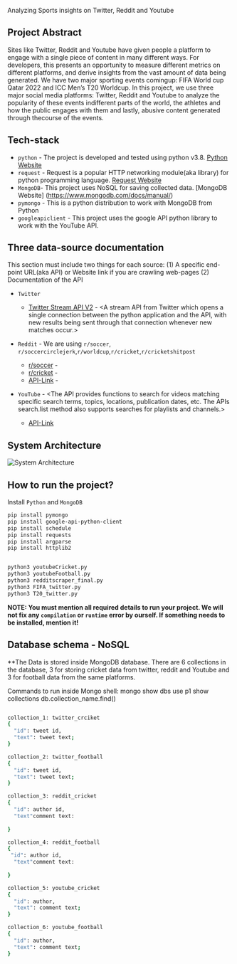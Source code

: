 Analyzing Sports insights on Twitter, Reddit and Youtube 


## Project Abstract

Sites like Twitter, Reddit and Youtube have given people a platform to engage with a single piece of content in many different ways. For developers, this presents an opportunity to measure different metrics on different platforms, and derive insights from the vast amount of data being generated. 
We have two major sporting events comingup: FIFA World cup Qatar 2022 and ICC Men’s T20 Worldcup. In this project, we use three major social media platforms: Twitter, Reddit and Youtube to analyze the popularity of these events indifferent parts of the world, the athletes and how the public engages with them and lastly, abusive content generated through thecourse of the events.

## Tech-stack

* `python` - The project is developed and tested using python v3.8. [Python Website](https://www.python.org/)
* `request` - Request is a popular HTTP networking module(aka library) for python programming language. [Request Website](https://docs.python-requests.org/en/latest/#)
* `MongoDB`- This project uses NoSQL for saving collected data. [MongoDB Website] (https://www.mongodb.com/docs/manual/) 
* `pymongo` - This is a python distribution to work with MongoDB from Python
* `googleapiclient` - This project uses the google API python library to work with the YouTube API.


## Three data-source documentation

This section must include two things for each source: (1) A specific end-point URL(aka API) or Website link if you are crawling web-pages (2) Documentation of the API

* `Twitter`
  * [Twitter Stream API V2](https://developer.twitter.com/en/docs/tutorials/consuming-streaming-data) - <A stream API from Twitter which opens a single connection between the python application and the API, with new results being sent through that connection whenever new matches occur.>

* `Reddit` - We are using `r/soccer`, `r/soccercirclejerk`,`r/worldcup`,`r/cricket`,`r/cricketshitpost`
  * [r/soccer](https://reddit.com/r/soccer) - <Posts related to soccer to track the FIFA World Cup data>
  * [r/cricket](https://reddit.com/r/cricket) - <Posts related to crciket to track the T20 Cricket world cup data>
  * [API-Link](https://www.reddit.com/dev/api/) - <The API provides tools or functions to access the reddit data>

* `YouTube` - <The API provides functions to search for videos matching specific search terms, topics, locations, publication dates, etc. The APIs search.list method also supports searches for playlists and channels.>
  * [API-Link](https://developers.google.com/youtube/v3) 

## System Architecture

![System Architecture](https://drive.google.com/file/d/10-ayFgZ9du7IOmFlDJyGu4ZsuiZtV2R8/view?usp=sharing)


## How to run the project?

Install `Python` and `MongoDB`

```bash
pip install pymongo
pip install google-api-python-client
pip install schedule
pip install requests
pip install argparse
pip install httplib2


python3 youtubeCricket.py
python3 youtubeFootball.py
python3 redditscraper_final.py
python3 FIFA_twitter.py
python3 T20_twitter.py

```
**NOTE: You must mention all required details to run your project. We will not fix any `compilation` or `runtime` error by ourself. If something needs to be installed, mention it!**

## Database schema - NoSQL 

**The Data is stored inside MongoDB database. There are 6 collections in the database, 3 for storing cricket data from twitter, reddit and Youtube and 3 for football data from the same platforms.

Commands to run inside Mongo shell:
mongo
show dbs
use p1
show collections
db.collection_name.find()

```bash

collection_1: twitter_crciket
{
  "id": tweet id,
  "text": tweet text;
}

collection_2: twitter_football
{
  "id": tweet id,
  "text": tweet text;
}

collection_3: reddit_cricket
{
  "id": author id,
  "text"comment text: 
  
}

collection_4: reddit_football
{
 "id": author id,
  "text"comment text: 
  
}

collection_5: youtube_cricket
{
  "id": author,
  "text": comment text;
}

collection_6: youtube_football
{
  "id": author,
  "text": comment text;
}
```




